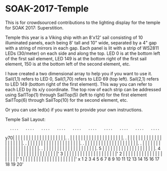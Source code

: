 # SOAK-2017-Temple
This is for crowdsourced contributions to the lighting display for the temple for SOAK 2017: Superstition.

Temple this year is a Viking ship with an 8'x12' sail consisting of 10 illuminated panels, each being 8' tall and 10" wide, separated by a 4" gap with a string of mirrors in each gap.  Each panel is lit with a strip of WS2811 LEDs (30/meter) on each side and along the top. LED 0 is at the bottom left of the first sail element, LED 149 is at the bottom right of the first sail element, 150 is at the bottom left of the second element, etc.

I have created a two dimensional array to help you if you want to use it. Sail(1,1) refers to LED 0, Sail(1,70) refers to LED 69 (top left).  Sail(2,1) refers to LED 149 (bottom right of the first element).  This way you can refer to each LED by its x/y coordinate.  The top row of each strip can be addressed using Sai1Top(1) through SailTop(5) (left to right) for the first element Sai1Top(6) through SailTop(10) for the second element, etc.

Or you can use led(x) if you want to provide your own instructions. 

Temple Sail Layout:

      ....   ....   ....   ....   ....   ....   ....   ....   ....   ....
  y70|    | |    | |    | |    | |    | |    | |    | |    | |    | |    |.
   . |    | |    | |    | |    | |    | |    | |    | |    | |    | |    |.
   . |    | |    | |    | |    | |    | |    | |    | |    | |    | |    |.
   . |    | |    | |    | |    | |    | |    | |    | |    | |    | |    |.
   . |    | |    | |    | |    | |    | |    | |    | |    | |    | |    |.
   . |    | |    | |    | |    | |    | |    | |    | |    | |    | |    |.
   . |    | |    | |    | |    | |    | |    | |    | |    | |    | |    |.
   5 |    | |    | |    | |    | |    | |    | |    | |    | |    | |    |.
   4 |    | |    | |    | |    | |    | |    | |    | |    | |    | |    |'
   3 |    | |    | |    | |    | |    | |    | |    | |    | |    | |    |'
   2 |    | |    | |    | |    | |    | |    | |    | |    | |    | |    |'
   1 |    | |    | |    | |    | |    | |    | |    | |    | |    | |    |'
   x 1    2 3    4 5    6 7    8 9   10 11  12 13  14 15  16 17  18 19   20'
